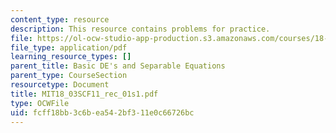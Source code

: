 ```yaml
---
content_type: resource
description: This resource contains problems for practice.
file: https://ol-ocw-studio-app-production.s3.amazonaws.com/courses/18-03sc-differential-equations-fall-2011/fcff18bb3c6bea542bf311e0c66726bc_MIT18_03SCF11_rec_01s1.pdf
file_type: application/pdf
learning_resource_types: []
parent_title: Basic DE's and Separable Equations
parent_type: CourseSection
resourcetype: Document
title: MIT18_03SCF11_rec_01s1.pdf
type: OCWFile
uid: fcff18bb-3c6b-ea54-2bf3-11e0c66726bc
---
```

